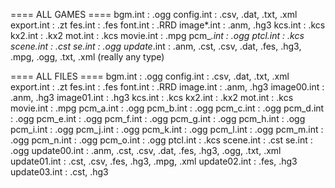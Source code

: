 ==== ALL GAMES ====
bgm.int      : .ogg
config.int   : .csv, .dat, .txt, .xml
export.int   : .zt
fes.int      : .fes
font.int     : .RRD
image*.int   : .anm, .hg3
kcs.int      : .kcs
kx2.int      : .kx2
mot.int      : .kcs
movie.int    : .mpg
pcm_*.int    : .ogg
ptcl.int     : .kcs
scene.int    : .cst
se.int       : .ogg
update*.int  : .anm, .cst, .csv, .dat, .fes, .hg3, .mpg, .ogg, .txt, .xml (really any type)





==== ALL FILES ====
bgm.int      : .ogg
config.int   : .csv, .dat, .txt, .xml
export.int   : .zt
fes.int      : .fes
font.int     : .RRD
image.int    : .anm, .hg3
image00.int  : .anm, .hg3
image01.int  : .hg3
kcs.int      : .kcs
kx2.int      : .kx2
mot.int      : .kcs
movie.int    : .mpg
pcm_a.int    : .ogg
pcm_b.int    : .ogg
pcm_c.int    : .ogg
pcm_d.int    : .ogg
pcm_e.int    : .ogg
pcm_f.int    : .ogg
pcm_g.int    : .ogg
pcm_h.int    : .ogg
pcm_i.int    : .ogg
pcm_j.int    : .ogg
pcm_k.int    : .ogg
pcm_l.int    : .ogg
pcm_m.int    : .ogg
pcm_n.int    : .ogg
pcm_o.int    : .ogg
ptcl.int     : .kcs
scene.int    : .cst
se.int       : .ogg
update00.int : .anm, .cst, .csv, .dat, .fes, .hg3, .ogg, .txt, .xml
update01.int : .cst, .csv, .fes, .hg3, .mpg, .xml
update02.int : .fes, .hg3
update03.int : .cst, .hg3